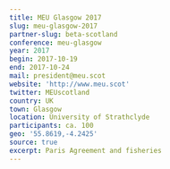```yaml
---
title: MEU Glasgow 2017
slug: meu-glasgow-2017
partner-slug: beta-scotland
conference: meu-glasgow
year: 2017
begin: 2017-10-19
end: 2017-10-24
mail: president@meu.scot
website: 'http://www.meu.scot'
twitter: MEUscotland
country: UK
town: Glasgow
location: University of Strathclyde
participants: ca. 100
geo: '55.8619,-4.2425'
source: true
excerpt: Paris Agreement and fisheries
---
```


